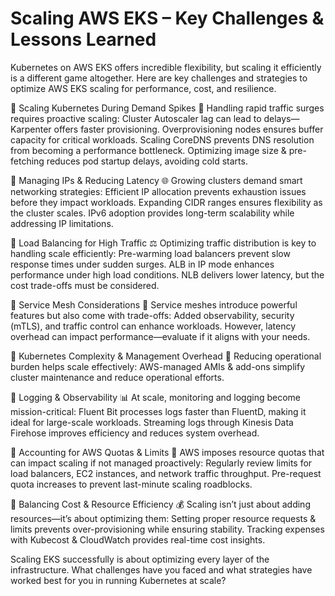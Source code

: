 # Scaling AWS EKS – Key Challenges & Lessons Learned

Kubernetes on AWS EKS offers incredible flexibility, but scaling it efficiently is a different game altogether. Here are key challenges and strategies to optimize AWS EKS scaling for performance, cost, and resilience.

🔹 Scaling Kubernetes During Demand Spikes
🚀 Handling rapid traffic surges requires proactive scaling:
Cluster Autoscaler lag can lead to delays—Karpenter offers faster provisioning.
Overprovisioning nodes ensures buffer capacity for critical workloads.
Scaling CoreDNS prevents DNS resolution from becoming a performance bottleneck.
Optimizing image size & pre-fetching reduces pod startup delays, avoiding cold starts.

🔹 Managing IPs & Reducing Latency
🌐 Growing clusters demand smart networking strategies:
Efficient IP allocation prevents exhaustion issues before they impact workloads.
Expanding CIDR ranges ensures flexibility as the cluster scales.
IPv6 adoption provides long-term scalability while addressing IP limitations.

🔹 Load Balancing for High Traffic
⚖️ Optimizing traffic distribution is key to handling scale efficiently:
Pre-warming load balancers prevent slow response times under sudden surges.
ALB in IP mode enhances performance under high load conditions.
NLB delivers lower latency, but the cost trade-offs must be considered.

🔹 Service Mesh Considerations
🔗 Service meshes introduce powerful features but also come with trade-offs:
Added observability, security (mTLS), and traffic control can enhance workloads.
However, latency overhead can impact performance—evaluate if it aligns with your needs.

🔹 Kubernetes Complexity & Management Overhead
🔧 Reducing operational burden helps scale effectively:
AWS-managed AMIs & add-ons simplify cluster maintenance and reduce operational efforts.

🔹 Logging & Observability
📊 At scale, monitoring and logging become mission-critical:
Fluent Bit processes logs faster than FluentD, making it ideal for large-scale workloads.
Streaming logs through Kinesis Data Firehose improves efficiency and reduces system overhead.

🔹 Accounting for AWS Quotas & Limits
📏 AWS imposes resource quotas that can impact scaling if not managed proactively:
Regularly review limits for load balancers, EC2 instances, and network traffic throughput.
Pre-request quota increases to prevent last-minute scaling roadblocks.

🔹 Balancing Cost & Resource Efficiency
💰 Scaling isn’t just about adding resources—it’s about optimizing them:
Setting proper resource requests & limits prevents over-provisioning while ensuring stability.
Tracking expenses with Kubecost & CloudWatch provides real-time cost insights.

Scaling EKS successfully is about optimizing every layer of the infrastructure. What challenges have you faced and what strategies have worked best for you in running Kubernetes at scale?